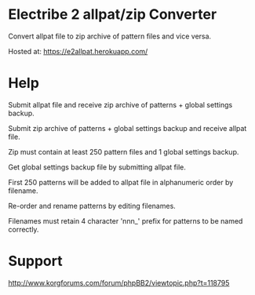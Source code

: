 # Electribe 2 allpat/zip Converter

Convert allpat file to zip archive of pattern files and vice versa.

Hosted at: https://e2allpat.herokuapp.com/


# Help 

Submit allpat file and receive zip archive of patterns + global settings backup.

Submit zip archive of patterns + global settings backup and receive allpat file.

Zip must contain at least 250 pattern files and 1 global settings backup.

Get global settings backup file by submitting allpat file.

First 250 patterns will be added to allpat file in alphanumeric order by filename.

Re-order and rename patterns by editing filenames.

Filenames must retain 4 character 'nnn_' prefix for patterns to be named correctly.


# Support 

http://www.korgforums.com/forum/phpBB2/viewtopic.php?t=118795

